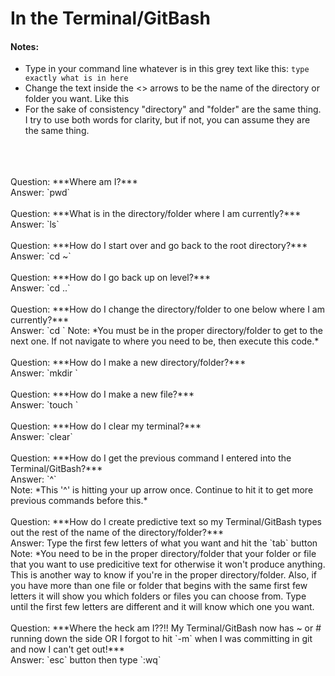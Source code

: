 # In the Terminal/GitBash<br>

#### Notes: 
- Type in your command line whatever is in this grey text like this: `type exactly what is in here`  
- Change the text inside the <> arrows to be the name of the directory or folder you want. Like this <This is the name of your folder>  
- For the sake of consistency "directory" and "folder" are the same thing. I try to use both words for clarity, but if not, you can assume they are the same thing. 
<br>
<br>
<br>
Question: ***Where am I?***<br>
Answer: `pwd`<br>
<br>
Question: ***What is in the directory/folder where I am currently?***<br>
Answer: `ls`<br>
<br>
Question: ***How do I start over and go back to the root directory?***<br>
Answer: `cd ~`<br>
<br>
Question: ***How do I go back up on level?***<br>
Answer: `cd ..`<br>
<br>
Question: ***How do I change the directory/folder to one below where I am currently?***<br>
Answer: `cd <Name of the folder>`  
Note: *You must be in the proper directory/folder to get to the next one. If not navigate to where you need to be, then execute this code.*<br>
<br>
Question: ***How do I make a new directory/folder?***<br>
Answer: `mkdir <NewFolderName>`<br> 
<br>
Question: ***How do I make a new file?***<br>
Answer: `touch <NewFileName>`<br>
<br>
Question: ***How do I clear my terminal?***<br>
Answer: `clear`<br> 
<br>
Question: ***How do I get the previous command I entered into the Terminal/GitBash?***<br>
Answer: `^`<br>
Note: *This '^' is hitting your up arrow once. Continue to hit it to get more previous commands before this.*<br>
<br>
Question: ***How do I create predictive text so my Terminal/GitBash types out the rest of the name of the directory/folder?***<br>
Answer: Type the first few letters of what you want and hit the `tab` button<br>
Note: *You need to be in the proper directory/folder that your folder or file that you want to use predicitive text for otherwise it won't produce anything. This is another way to know if you're in the proper directory/folder. Also, if you have more than one file or folder that begins with the same first few letters it will show you which folders or files you can choose from. Type until the first few letters are different and it will know which one you want.<br>
<br>
 Question: ***Where the heck am I??!! My Terminal/GitBash now has ~ or # running down the side OR I forgot to hit `-m` when I was committing in git and now I can't get out!***<br>
 Answer: `esc` button then type `:wq`<br>
<br>

